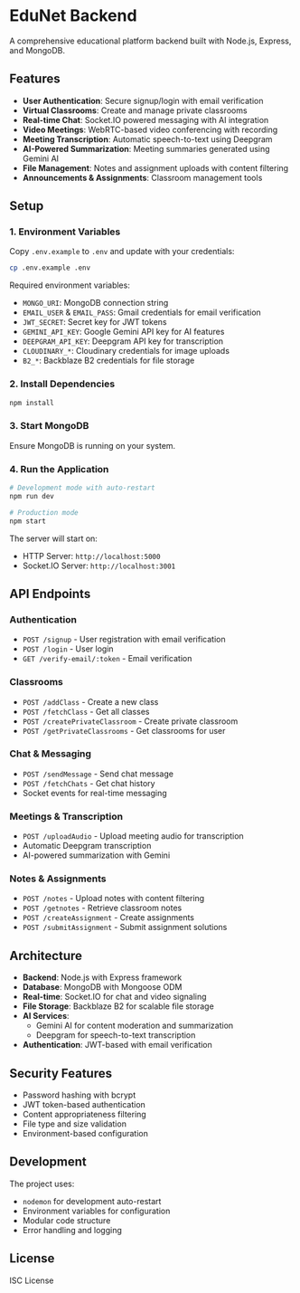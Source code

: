 # EduNet Backend

A comprehensive educational platform backend built with Node.js, Express, and MongoDB.

## Features

- **User Authentication**: Secure signup/login with email verification
- **Virtual Classrooms**: Create and manage private classrooms
- **Real-time Chat**: Socket.IO powered messaging with AI integration
- **Video Meetings**: WebRTC-based video conferencing with recording
- **Meeting Transcription**: Automatic speech-to-text using Deepgram
- **AI-Powered Summarization**: Meeting summaries generated using Gemini AI
- **File Management**: Notes and assignment uploads with content filtering
- **Announcements & Assignments**: Classroom management tools

## Setup

### 1. Environment Variables

Copy `.env.example` to `.env` and update with your credentials:

```bash
cp .env.example .env
```

Required environment variables:
- `MONGO_URI`: MongoDB connection string
- `EMAIL_USER` & `EMAIL_PASS`: Gmail credentials for email verification
- `JWT_SECRET`: Secret key for JWT tokens
- `GEMINI_API_KEY`: Google Gemini API key for AI features
- `DEEPGRAM_API_KEY`: Deepgram API key for transcription
- `CLOUDINARY_*`: Cloudinary credentials for image uploads
- `B2_*`: Backblaze B2 credentials for file storage

### 2. Install Dependencies

```bash
npm install
```

### 3. Start MongoDB

Ensure MongoDB is running on your system.

### 4. Run the Application

```bash
# Development mode with auto-restart
npm run dev

# Production mode
npm start
```

The server will start on:
- HTTP Server: `http://localhost:5000`
- Socket.IO Server: `http://localhost:3001`

## API Endpoints

### Authentication
- `POST /signup` - User registration with email verification
- `POST /login` - User login
- `GET /verify-email/:token` - Email verification

### Classrooms
- `POST /addClass` - Create a new class
- `POST /fetchClass` - Get all classes
- `POST /createPrivateClassroom` - Create private classroom
- `POST /getPrivateClassrooms` - Get classrooms for user

### Chat & Messaging
- `POST /sendMessage` - Send chat message
- `POST /fetchChats` - Get chat history
- Socket events for real-time messaging

### Meetings & Transcription
- `POST /uploadAudio` - Upload meeting audio for transcription
- Automatic Deepgram transcription
- AI-powered summarization with Gemini

### Notes & Assignments
- `POST /notes` - Upload notes with content filtering
- `POST /getnotes` - Retrieve classroom notes
- `POST /createAssignment` - Create assignments
- `POST /submitAssignment` - Submit assignment solutions

## Architecture

- **Backend**: Node.js with Express framework
- **Database**: MongoDB with Mongoose ODM
- **Real-time**: Socket.IO for chat and video signaling
- **File Storage**: Backblaze B2 for scalable file storage
- **AI Services**: 
  - Gemini AI for content moderation and summarization
  - Deepgram for speech-to-text transcription
- **Authentication**: JWT-based with email verification

## Security Features

- Password hashing with bcrypt
- JWT token-based authentication
- Content appropriateness filtering
- File type and size validation
- Environment-based configuration

## Development

The project uses:
- `nodemon` for development auto-restart
- Environment variables for configuration
- Modular code structure
- Error handling and logging

## License

ISC License